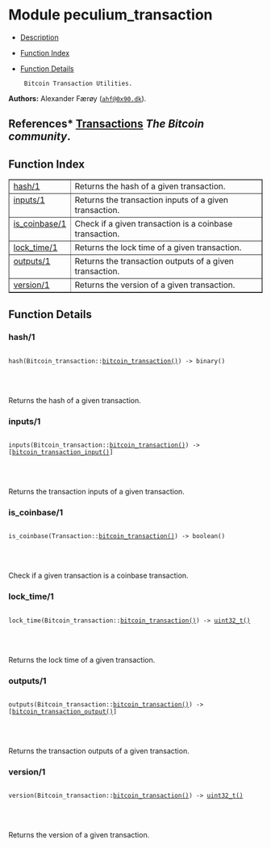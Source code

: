 

# Module peculium_transaction #
* [Description](#description)
* [Function Index](#index)
* [Function Details](#functions)


       Bitcoin Transaction Utilities.
__Authors:__ Alexander Færøy ([`ahf@0x90.dk`](mailto:ahf@0x90.dk)).

__References__* [Transactions](https://en.bitcoin.it/wiki/Transactions)
_The Bitcoin community_.
----------------------------------------------------------------------------

<a name="index"></a>

## Function Index ##


<table width="100%" border="1" cellspacing="0" cellpadding="2" summary="function index"><tr><td valign="top"><a href="#hash-1">hash/1</a></td><td>Returns the hash of a given transaction.</td></tr><tr><td valign="top"><a href="#inputs-1">inputs/1</a></td><td>Returns the transaction inputs of a given transaction.</td></tr><tr><td valign="top"><a href="#is_coinbase-1">is_coinbase/1</a></td><td>Check if a given transaction is a coinbase transaction.</td></tr><tr><td valign="top"><a href="#lock_time-1">lock_time/1</a></td><td>Returns the lock time of a given transaction.</td></tr><tr><td valign="top"><a href="#outputs-1">outputs/1</a></td><td>Returns the transaction outputs of a given transaction.</td></tr><tr><td valign="top"><a href="#version-1">version/1</a></td><td>Returns the version of a given transaction.</td></tr></table>


<a name="functions"></a>

## Function Details ##

<a name="hash-1"></a>

### hash/1 ###


<pre><code>
hash(Bitcoin_transaction::<a href="#type-bitcoin_transaction">bitcoin_transaction()</a>) -&gt; binary()
</code></pre>

<br></br>


Returns the hash of a given transaction.
<a name="inputs-1"></a>

### inputs/1 ###


<pre><code>
inputs(Bitcoin_transaction::<a href="#type-bitcoin_transaction">bitcoin_transaction()</a>) -&gt; [<a href="#type-bitcoin_transaction_input">bitcoin_transaction_input()</a>]
</code></pre>

<br></br>


Returns the transaction inputs of a given transaction.
<a name="is_coinbase-1"></a>

### is_coinbase/1 ###


<pre><code>
is_coinbase(Transaction::<a href="#type-bitcoin_transaction">bitcoin_transaction()</a>) -&gt; boolean()
</code></pre>

<br></br>


Check if a given transaction is a coinbase transaction.
<a name="lock_time-1"></a>

### lock_time/1 ###


<pre><code>
lock_time(Bitcoin_transaction::<a href="#type-bitcoin_transaction">bitcoin_transaction()</a>) -&gt; <a href="#type-uint32_t">uint32_t()</a>
</code></pre>

<br></br>


Returns the lock time of a given transaction.
<a name="outputs-1"></a>

### outputs/1 ###


<pre><code>
outputs(Bitcoin_transaction::<a href="#type-bitcoin_transaction">bitcoin_transaction()</a>) -&gt; [<a href="#type-bitcoin_transaction_output">bitcoin_transaction_output()</a>]
</code></pre>

<br></br>


Returns the transaction outputs of a given transaction.
<a name="version-1"></a>

### version/1 ###


<pre><code>
version(Bitcoin_transaction::<a href="#type-bitcoin_transaction">bitcoin_transaction()</a>) -&gt; <a href="#type-uint32_t">uint32_t()</a>
</code></pre>

<br></br>


Returns the version of a given transaction.
